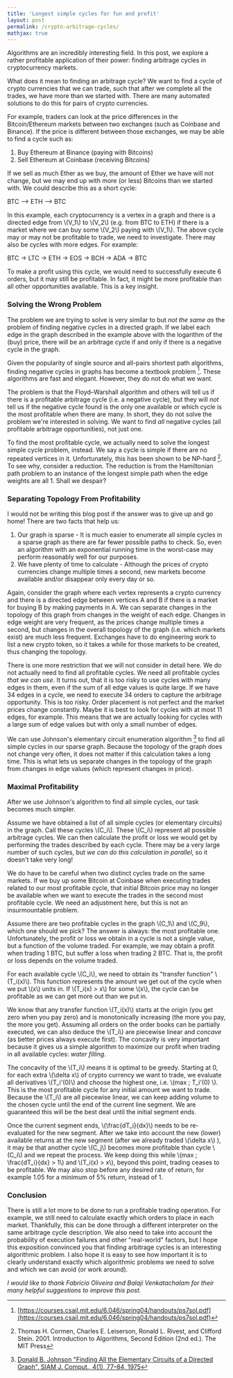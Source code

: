 ```yaml
---
title: 'Longest simple cycles for fun and profit'
layout: post
permalink: /crypto-arbitrage-cycles/
mathjax: true
---
```


Algorithms are an incredibly interesting field. In this post, we explore a rather profitable application of their power: finding arbitrage cycles in cryptocurrency markets.

What does it mean to finding an arbitrage cycle? We want to find a cycle of crypto currencies that we can trade, such that after we complete all the trades, we have more than we started with. There are many automated solutions to do this for pairs of crypto currencies.

For example, traders can look at the price differences in the Bitcoin/Ethereum markets between two exchanges (such as Coinbase and Binance). If the price is different between those exchanges, we may be able to find a cycle such as:

1. Buy  Ethereum at Binance (paying with Bitcoins)
2. Sell Ethereum at Coinbase (receiving Bitcoins)

If we sell as much Ether as we buy, the amount of Ether we have will not change, but we may end up with more (or less) Bitcoins than we started with. We could describe this as a short cycle:

BTC ⟶ ETH ⟶ BTC

In this example, each cryptocurrency is a vertex in a graph and there is a directed edge from \\(V_1\\) to \\(V_2\\) (e.g. from BTC to ETH) if there is a market where we can buy some \\(V_2\\) paying with \\(V_1\\). The above cycle may or may not be profitable to trade, we need to investigate. There may also be cycles with more edges. For example:

BTC → LTC → ETH → EOS → BCH → ADA → BTC

To make a profit using this cycle, we would need to successfully execute 6 orders, but it may still be profitable. In fact, it might be more profitable than all other opportunities available. This is a key insight.


### Solving the Wrong Problem

The problem we are trying to solve is very similar to but *not the same as* the problem of finding negative cycles in a directed graph. If we label each edge in the graph described in the example above with the logarithm of the (buy) price, there will be an arbitrage cycle if and only if there is a negative cycle in the graph.

Given the popularity of single source and all-pairs shortest path algorithms, finding negative cycles in graphs has become a textbook problem [^1]. These algorithms are fast and elegant. However, they do not do what we want.

The problem is that the Floyd–Warshall algorithm and others will tell us if there is a profitable arbitrage cycle (i.e. a negative cycle), but they will *not* tell us if the negative cycle found is the only one available or which cycle is the most profitable when there are many. In short, they do not solve the problem we're interested in solving. We want to find *all* negative cycles (all profitable arbitrage opportunities), not just one.

To find the most profitable cycle, we actually need to solve the longest simple cycle problem, instead. We say a cycle is simple if there are no repeated vertices in it. Unfortunately, this has been shown to be NP-hard [^2]. To see why, consider a reduction. The reduction is from the Hamiltonian path problem to an instance of the longest simple path when the edge weights are all 1. Shall we despair?

### Separating Topology From Profitability

I would not be writing this blog post if the answer was to give up and go home! There are two facts that help us:

1. Our graph is sparse - It is much easier to enumerate all simple cycles in a sparse graph as there are far fewer possible paths to check. So, even an algorithm with an exponential running time in the worst-case may perform reasonably well for our purposes.
2. We have plenty of time to calculate - Although the prices of crypto currencies change multiple times a second, new markets become available and/or disappear only every day or so.

Again, consider the graph where each vertex represents a crypto currency and there is a directed edge between vertices A and B if there is a market for buying B by making payments in A. We can separate changes in the topology of this graph from changes in the weight of each edge. Changes in edge weight are very frequent, as the prices change multiple times a second, but changes in the overall topology of the graph (i.e. which markets exist) are much less frequent. Exchanges have to do engineering work to list a new crypto token, so it takes a while for those markets to be created, thus changing the topology.

There is one more restriction that we will not consider in detail here. We do not actually need to find all profitable cycles. We need all profitable cycles *that we can use*. It turns out, that it is too risky to use cycles with many edges in them, even if the sum of all edge values is quite large. If we have 34 edges in a cycle, we need to execute 34 orders to capture the arbitrage opportunity. This is too risky. Order placement is not perfect and the market prices change constantly. Maybe it is best to look for cycles with at most 11 edges, for example. This means that we are actually looking for cycles with a large sum of edge values but with only a small number of edges.

We can use Johnson's elementary circuit enumeration algorithm [^3] to find all simple cycles in our sparse graph. Because the topology of the graph does not change very often, it does not matter if this calculation takes a long time. This is what lets us separate changes in the topology of the graph from changes in edge values (which represent changes in price).

### Maximal Profitability

After we use Johnson's algorithm to find all simple cycles, our task becomes much simpler.

Assume we have obtained a list of all simple cycles (or elementary circuits) in the graph. Call these cycles \\(C_i\\). These \\(C_i\\) represent all possible arbitrage cycles. We can then calculate the profit or loss we would get by performing the trades described by each cycle. There may be a very large number of such cycles, but *we can do this calculation in parallel*, so it doesn't take very long!

We do have to be careful when two distinct cycles trade on the same markets. If we buy up some Bitcoin at Coinbase when executing trades related to our most profitable cycle, that initial Bitcoin price may no longer be available when we want to execute the trades in the second most profitable cycle. We need an adjustment here, but this is not an insurmountable problem.

Assume there are two profitable cycles in the graph \\(C_1\\) and \\(C_9\\), which one should we pick? The answer is always: the most profitable one. Unfortunately, the profit or loss we obtain in a cycle is not a single value, but a function of the volume traded. For example, we may obtain a profit when trading 1 BTC, but suffer a loss when trading 2 BTC. That is, the profit or loss depends on the volume traded.

For each available cycle \\(C_i\\), we need to obtain its "transfer function" \\(T_i(x)\\). This function represents the amount we get out of the cycle when we put \\(x\\) units in. If \\(T_i(x) > x\\) for some \\(x\\), the cycle can be profitable as we can get more out than we put in.

We know that any transfer function \\(T_i(x)\\) starts at the origin (you get zero when you pay zero) and is monotonically increasing (the more you pay, the more you get). Assuming all orders on the order books can be partially executed, we can also deduce the \\(T_i\\) are piecewise linear and *concave* (as better prices always execute first). The concavity is very important because it gives us a simple algorithm to maximize our profit when trading in all available cycles: *water filling*.

The concavity of the \\(T_i\\) means it is optimal to be greedy. Starting at 0, for each extra \\(\delta x\\) of crypto currency we want to trade, we evaluate all derivatives \\(T_i'(0)\\) and choose the highest one, i.e. \\(max \; T_i'(0) \\). This is the most profitable cycle for any initial amount we want to trade. Because the \\(T_i\\) are all piecewise linear, we can keep adding volume to the chosen cycle until the end of the current line segment. We are guaranteed this will be the best deal until the initial segment ends.

Once the current segment ends, \\(\frac{dT_i}{dx}\\) needs to be re-evaluated for the new segment. After we take into account the new (lower) available returns at the new segment (after we already traded \\(\delta x\\) ), it may be that another cycle \\(C_j\\) becomes more profitable than cycle \\(C_i\\) and we repeat the process. We keep doing this while \\(max \; \frac{dT_i}{dx} > 1\\) and \\(T_i(x) > x\\), beyond this point, trading ceases to be profitable. We may also stop before any desired rate of return, for example 1.05 for a minimum of 5% return, instead of 1.

### Conclusion

There is still a lot more to be done to run a profitable trading operation. For example, we still need to calculate exactly which orders to place in each market. Thankfully, this can be done through a different interpreter on the same arbitrage cycle description. We also need to take into account the probability of execution failures and other "real-world" factors, but I hope this exposition convinced you that finding arbitrage cycles is an interesting algorithmic problem. I also hope it is easy to see how important it is to clearly understand exactly which algorithmic problems we need to solve and which we can avoid (or work around).

*I would like to thank Fabricio Oliveira and Balaji Venkatachalam for their many helpful suggestions to improve this post.*

[^1]: [https://courses.csail.mit.edu/6.046/spring04/handouts/ps7sol.pdf](https://courses.csail.mit.edu/6.046/spring04/handouts/ps7sol.pdf)

[^2]: Thomas H. Cormen, Charles E. Leiserson, Ronald L. Rivest, and Clifford Stein. 2001. Introduction to Algorithms, Second Edition (2nd ed.). The MIT Press

[^3]: [Donald B. Johnson "Finding All the Elementary Circuits of a Directed Graph", SIAM J. Comput., 4(1), 77–84, 1975](https://epubs.siam.org/doi/abs/10.1137/0204007)
